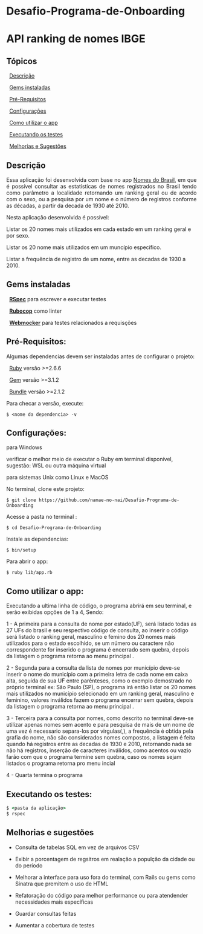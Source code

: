 # Desafio-Programa-de-Onboarding

# API ranking de nomes IBGE

## Tópicos

&nbsp; [Descrição](#descrição)

&nbsp; [Gems instaladas](#gems-instaladas)

&nbsp; [Pré-Requisitos](#pré-requisitos)

&nbsp; [Configurações](#configurações)

&nbsp; [Como utilizar o app](#como-utilizar-o-app)

&nbsp; [Executando os testes](#executando-os-testes)

&nbsp; [Melhorias e Sugestões](#melhorias-e-sugestões)


## Descrição

<p align="justify">
 Essa aplicação foi desenvolvida com base no app <a href="https://censo2010.ibge.gov.br/nomes/#/search/response/235)">Nomes do Brasil</a>, em que é possível consultar as estatísticas de nomes registrados no Brasil tendo como parâmetro a localidade retornando um ranking geral ou de acordo com o sexo, ou a pesquisa por um nome e o número de registros conforme as décadas, a partir da decada de 1930 até 2010.

  Nesta aplicação desenvolvida é possível:

Listar os 20 nomes mais utilizados em cada estado em um ranking geral e por sexo.

Listar os 20 nome mais utilizados em um muncípio específico.

Listar a frequência de registro de um nome, entre as decadas de 1930 a 2010.
</p>

## Gems instaladas

&nbsp; [**RSpec**](https://github.com/rspec/rspec-rails) para escrever e executar testes

&nbsp; [**Rubocop**](https://github.com/rubocop-hq/rubocop) como linter

&nbsp; [**Webmocker**](https://github.com/fazibear/colorize) para testes relacionados a requisções


## Pré-Requisitos:

Algumas dependencias devem ser instaladas antes de configurar o projeto:

&nbsp; [Ruby](https://www.ruby-lang.org/pt/documentation/installation/) versão >=2.6.6

&nbsp; [Gem](https://rubygems.org/pages/download?locale=pt-BR) versão >=3.1.2

&nbsp; [Bundle](https://bundler.io/man/bundle-install.1.html) versão >=2.1.2

Para checar a versão, execute:
```
$ <nome da dependencia> -v
```
## Configurações:
para Windows

verificar o melhor meio de executar o Ruby em terminal disponível, sugestão: WSL ou outra máquina virtual

para sistemas Unix como Linux e MacOS

No terminal, clone este projeto:
```
$ git clone https://github.com/namae-no-nai/Desafio-Programa-de-Onboarding
```
Acesse a pasta no terminal :
```
$ cd Desafio-Programa-de-Onboarding
```
Instale as dependencias:
```
$ bin/setup
```
Para abrir o app:
```
$ ruby lib/app.rb
```

## Como utilizar o app:

Executando a ultima linha de código, o programa abrirá em seu terminal, e serão exibidas opções de 1 a 4, Sendo:

1 - A primeira para a consulta de nome por estado(UF), será listado todas as 27 UFs do brasil e seu respectivo código de consulta, ao inserir o código será listado o ranking geral, masculino e femino dos 20 nomes mais utilizados para o estado escolhido, se um número ou caractere não correspondente for inserido o programa é encerrado sem quebra, depois da listagem o programa retorna ao menu principal .

2 - Segunda para a consulta da lista de nomes por município deve-se inserir o nome do município com a primeira letra de cada nome em caixa alta, seguida de sua UF entre parênteses, como o exemplo demostrado no próprio terminal ex: São Paulo (SP), o programa irá então listar os 20 nomes mais utilizados no município selecionado em um ranking geral, masculino e feminino, valores inválidos fazem o programa encerrar sem quebra, depois da listagem o programa retorna ao menu principal .

3 - Terceira para a consulta por nomes, como descrito no terminal deve-se utilizar apenas nomes sem acento e para pesquisa de mais de um nome de uma vez é necessario separa-los por virgulas(,), a frequência é obtida pela grafia do nome, não são considerados nomes compostos, a listagem é feita quando há registros entre as decadas de 1930 e 2010, retornando nada se não há registros, inserção de caracteres inválidos, como acentos ou vazio farão com que o programa termine sem quebra, caso os nomes sejam listados o programa retorna pro menu incial

4 - Quarta termina o programa

## Executando os testes:

```ruby
$ <pasta da aplicação>
$ rspec
```

## Melhorias e sugestões

- Consulta de tabelas SQL em vez de arquivos CSV

- Exibir a porcentagem de regsitros em realação a populção da cidade ou do período

- Melhorar a interface para uso fora do terminal, com Rails ou gems como Sinatra que premitem o uso de HTML

- Refatoração do código para melhor performance ou para atendender necessidades mais específicas

- Guardar consultas feitas

- Aumentar a cobertura de testes
